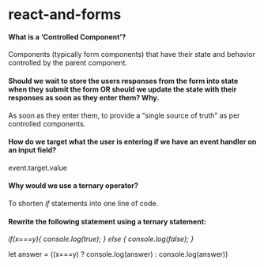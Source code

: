 # react-and-forms

#### What is a ‘Controlled Component’?

Components (typically form components) that have their state and behavior controlled by the parent component.

#### Should we wait to store the users responses from the form into state when they submit the form OR should we update the state with their responses as soon as they enter them? Why.

As soon as they enter them, to provide a “single source of truth” as per controlled components.

#### How do we target what the user is entering if we have an event handler on an input field?

event.target.value

#### Why would we use a ternary operator?

To shorten _if_ statements into one line of code.

#### Rewrite the following statement using a ternary statement:

_if(x===y){_
_console.log(true);_
_} else {_
_console.log(false);_
_}_

let answer = ((x===y) ? console.log(answer) : console.log(answer))
